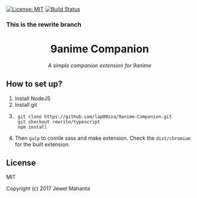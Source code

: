 [![License: MIT](https://img.shields.io/badge/License-MIT-yellow.svg)](https://github.com/lap00zza/9anime-Companion/blob/master/LICENSE)
[![Build Status](https://travis-ci.org/lap00zza/9anime-Companion.svg?branch=rewrite%2Ftypescript)](https://travis-ci.org/lap00zza/9anime-Companion)

### This is the rewrite branch

<h1 align="center">
  9anime Companion
</h1>
<p align="center"><em>A simple companion extension for 9anime</em></p>

## How to set up?
1. Install NodeJS
2. Install git
3. ```shell
    git clone https://github.com/lap00zza/9anime-Companion.git
    git checkout rewrite/typescript
    npm install
    ```
4. Then `gulp` to comile sass and make extension. Check the `dist/chromium` for the built extension.

## License
MIT

Copyright (c) 2017 Jewel Mahanta
